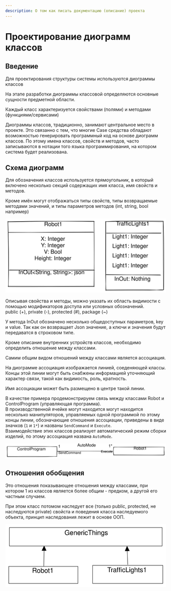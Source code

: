 ```yaml
---
description: О том как писать документацию (описание) проекта
---
```


# Проектирование диограмм классов

## Введение

Для проектирования структуры системы используются диограммы классов

На этапе разработки диограммы классовой определяются основные сущности предметной области.

Каждый класс характеризуется свойствами (полями) и методами (функциями/сервисами)

Диограммы классов, традиционно, занимают центральное место в проекте. Это связанно с тем, что многие Case средства обладают возможностью генерировать программный код на основе диограмм классов. По этому имена классов, свойств и методов, часто записываются в нотации того языка программирования, на котором система будет реализована.&#x20;

## Схема диограмм

Для обозначения классов используется прямоугольник, в который включено несколько секций содержащих имя класса, имя свойств и методов.&#x20;

Кроме имён могут отображаться типы свойств, типы возвращаемые методами значений, и типы параметров методов (int, string, bool например)



<img src="../.gitbook/assets/file.excalidraw (2).svg" alt="Описание классов и их свойств и сервисов" class="gitbook-drawing">

Описывая свойства и методы, можно указать их область видимости с помощью модификаторов доступа или условных обозначений.\
public (+), private (-), protected (#), package (\~)

У метода InOut обозначено несколько общедоступных параметров, key и value. Так как он возвращает Json значение, а ключи и значения будут передаватся в строковом типе.

Кроме описание внутренних устройств классов, необходимо определить отношение между классами.

Самим общим видом отношений между классами является ассоциация.

На диограмме ассоциация изображается линией, соеденяющей классы. Концы этой линии могут быть снабжены информацией уточняющий характер связи, такой как видимость, роль, кратность.

Имя ассоциации может быть размещено в центре такой линии.

В качестве примера продемонстрируем связь между классами Robot и ControlProgram (управляющая программа). \
В производственной ячейке могут находится могут находится несколько манипуляторов, управляемых одной программой по этому концы линии, обозначающие отношения ассоциации, приведены в виде значков (`1` и `1*`) и названы `SendCommand` и `Execute`.\
Взаимодействие этих классов реализует автоматический режим сборки изделий, по этому ассоциация названа `AutoMode`.

<img src="../.gitbook/assets/file.excalidraw (1) (1).svg" alt="Асоциация между классами" class="gitbook-drawing">

## Отношения обобщения

Это отношения показывающее отношения между классами, при котором 1 из классов является более общим - предком, а другой его частным случаем.

При этом класс потомом наследует все (только public, protected, не наследуются private) свойста и поведения класса наследуемого объекта, принцип наследования лежит в основе ООП.

<img src="../.gitbook/assets/file.excalidraw (2) (1).svg" alt="Отношения обобщения классов (Robot1, TrafficLights1 наследуются от GenericThings)" class="gitbook-drawing">

